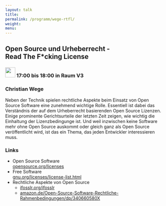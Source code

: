 ```yaml
---
layout: talk
title:
permalink: /programm/wege-rtfl/
weight: 
menu:
---
```

## Open&nbsp;Source&nbsp;und&nbsp;Urheberrecht&nbsp;- Read&nbsp;The&nbsp;F*cking&nbsp;License

### <img height = "32" src="../../images/talk.svg"> 17:00 bis 18:00 in Raum V3

### Christian&nbsp;Wege

Neben der Technik spielen rechtliche Aspekte beim Einsatz von Open Source Software eine zunehmend wichtige Rolle. Essentiell ist dabei das Verständnis
der auf dem Urheberrecht basierenden Open Source Lizenzen. Einige prominente Gerichtsurteile der letzten Zeit zeigen, wie wichtig die Einhaltung der
Lizenzbedingunge ist. Und weil inzwischen keine Software mehr ohne Open Source auskommt oder gleich ganz als Open Source veröffentlicht wird, ist das
ein Thema, das jeden Entwickler interessieren muss.

### Links

- Open Source Software<br/>
<a href="http://opensource.org/licenses" target="_blank">opensource.org/licenses</a>
- Free Software<br/>
<a href="http://www.gnu.org/licenses/license-list.html" target="_blank">gnu.org/licenses/license-list.html</a>
- Rechtliche Aspekte von Open Source<br/>
  - <a href="http://www.ifosslr.org/ifosslr" target="_blank">ifosslr.org/ifosslr</a><br/>
  - <a href="http://www.amazon.de/Open-Source-Software-Rechtliche-Rahmenbedingungen/dp/340660580X" target="_blank">amazon.de/Open-Source-Software-Rechtliche-Rahmenbedingungen/dp/340660580X</a>
